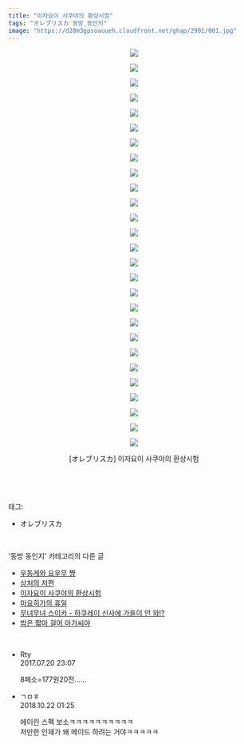 ```yaml
---
title: "이자요이 사쿠야의 환상시험"
tags: "オレブリスカ 동방_동인지"
image: "https://d28m3gpsoauueh.cloudfront.net/ghap/2901/001.jpg"
---
```

<div class="article">
<p style="text-align: center; clear: none; float: none;"><img src="{{ site.imgserver4 }}/ghap/2901/001.jpg"/></p>
<p style="text-align: center; clear: none; float: none;"><img src="{{ site.imgserver4 }}/ghap/2901/002.jpg"/></p>
<p style="text-align: center; clear: none; float: none;"><img src="{{ site.imgserver4 }}/ghap/2901/003.jpg"/></p>
<p style="text-align: center; clear: none; float: none;"><img src="{{ site.imgserver4 }}/ghap/2901/004.jpg"/></p>
<p style="text-align: center; clear: none; float: none;"><img src="{{ site.imgserver4 }}/ghap/2901/005.jpg"/></p>
<p style="text-align: center; clear: none; float: none;"><img src="{{ site.imgserver4 }}/ghap/2901/006.jpg"/></p>
<p style="text-align: center; clear: none; float: none;"><img src="{{ site.imgserver4 }}/ghap/2901/007.jpg"/></p>
<p style="text-align: center; clear: none; float: none;"><img src="{{ site.imgserver4 }}/ghap/2901/008.jpg"/></p>
<p style="text-align: center; clear: none; float: none;"><img src="{{ site.imgserver4 }}/ghap/2901/009.jpg"/></p>
<p style="text-align: center; clear: none; float: none;"><img src="{{ site.imgserver4 }}/ghap/2901/010.jpg"/></p>
<p style="text-align: center; clear: none; float: none;"><img src="{{ site.imgserver4 }}/ghap/2901/011.jpg"/></p>
<p style="text-align: center; clear: none; float: none;"><img src="{{ site.imgserver4 }}/ghap/2901/012.jpg"/></p>
<p style="text-align: center; clear: none; float: none;"><img src="{{ site.imgserver4 }}/ghap/2901/013.jpg"/></p>
<p style="text-align: center; clear: none; float: none;"><img src="{{ site.imgserver4 }}/ghap/2901/014.jpg"/></p>
<p style="text-align: center; clear: none; float: none;"><img src="{{ site.imgserver4 }}/ghap/2901/015.jpg"/></p>
<p style="text-align: center; clear: none; float: none;"><img src="{{ site.imgserver4 }}/ghap/2901/016.jpg"/></p>
<p style="text-align: center; clear: none; float: none;"><img src="{{ site.imgserver4 }}/ghap/2901/017.jpg"/></p>
<p style="text-align: center; clear: none; float: none;"><img src="{{ site.imgserver4 }}/ghap/2901/018.jpg"/></p>
<p style="text-align: center; clear: none; float: none;"><img src="{{ site.imgserver4 }}/ghap/2901/019.jpg"/></p>
<p style="text-align: center; clear: none; float: none;"><img src="{{ site.imgserver4 }}/ghap/2901/020.jpg"/></p>
<p style="text-align: center; clear: none; float: none;"><img src="{{ site.imgserver4 }}/ghap/2901/021.jpg"/></p>
<p style="text-align: center; clear: none; float: none;"><img src="{{ site.imgserver4 }}/ghap/2901/022.jpg"/></p>
<p style="text-align: center; clear: none; float: none;"><img src="{{ site.imgserver4 }}/ghap/2901/023.jpg"/></p>
<p style="text-align: center; clear: none; float: none;"><img src="{{ site.imgserver4 }}/ghap/2901/024.jpg"/></p>
<p style="text-align: center; clear: none; float: none;"><img src="{{ site.imgserver4 }}/ghap/2901/025.jpg"/></p>
<p style="text-align: center; clear: none; float: none;"><img src="{{ site.imgserver4 }}/ghap/2901/026.jpg"/></p>
<p style="text-align: center; clear: none; float: none;"><img src="{{ site.imgserver4 }}/ghap/2901/027.jpg"/></p>
<p style="text-align: center; clear: none; float: none;">[オレブリスカ] 이자요이 사쿠야의 환상시험</p>
<p><br/></p>
</div><br/>
<div class="tagTrail">
<p>태그: </p>
<ul>
<li>オレブリスカ</li>
</ul>
</div><br/>
<div class="another">
<p>'동방 동인지' 카테고리의 다른 글</p>
<ul>
<li><a href="/ghap_2903">우동게와 요우무 쨩</a></li>
<li><a href="/ghap_2902">상처의 저편</a></li>
<li><a href="/ghap_2901">이자요이 사쿠야의 환상시험</a></li>
<li><a href="/ghap_2900">마요히가의 휴일</a></li>
<li><a href="/ghap_2899">무녀무녀 스이카 - 하쿠레이 신사에 가을이 안 와!?</a></li>
<li><a href="/ghap_2897">밤은 짧아 걸어 아가씨야</a></li>
</ul>
</div><br/>
<div class="cb_module cb_fluid">
<div class="cb_wrt cb_profile">
<div class="comment">
<ul>
<li class="cb_thumb_off" id="comment15040670">
<div class="cb_comment_area">
<div class="cb_info_area">
<div class="cb_section">
<span class="cb_nick_name">Rty</span>
</div>
<div class="cb_section">
<span class="cb_date">2017.07.20 23:07 </span>
</div>
</div>
<div class="cb_dsc_comment">
<p class="cb_dsc">
											8페소=177원20전......
										</p>
</div>
</div></li>
<li class="cb_thumb_off" id="comment15359410">
<div class="cb_comment_area">
<div class="cb_info_area">
<div class="cb_section">
<span class="cb_nick_name">ㄱㅁㅎ</span>
</div>
<div class="cb_section">
<span class="cb_date">2018.10.22 01:25 </span>
</div>
</div>
<div class="cb_dsc_comment">
<p class="cb_dsc">
											에이린 스펙 보소ㅋㅋㅋㅋㅋㅋㅋㅋㅋㅋ<br/>
저만한 인재가 왜 메이드 하려는 거야ㅋㅋㅋㅋㅋ
										</p>
</div>
</div></li>
</ul>
</div>
</div><!-- commentList close -->
</div><br/>
